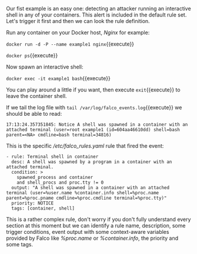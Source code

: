 Our fist example is an easy one: detecting an attacker running an interactive shell in any of your containers. This alert is included in the default rule set. Let's trigger it first and then we can look the rule definition.

Run any container on your Docker host, *Nginx* for example:

`docker run -d -P --name example1 nginx`{{execute}}

`docker ps`{{execute}}

Now spawn an interactive shell:

`docker exec -it example1 bash`{{execute}}

You can play around a little if you want, then execute `exit`{{execute}} to leave the container shell.

If we tail the log file with `tail /var/log/falco_events.log`{{execute}} we should be able to read:

   ```
   17:13:24.357351845: Notice A shell was spawned in a container with an attached terminal (user=root example1 (id=604aa46610dd) shell=bash parent=<NA> cmdline=bash terminal=34816)
   ```

This is the specific */etc/falco_rules.yaml* rule that fired the event:

   ```
   - rule: Terminal shell in container
     desc: A shell was spawned by a program in a container with an attached terminal.
     condition: >
       spawned_process and container
       and shell_procs and proc.tty != 0
     output: "A shell was spawned in a container with an attached terminal (user=%user.name %container.info shell=%proc.name parent=%proc.pname cmdline=%proc.cmdline terminal=%proc.tty)"
     priority: NOTICE
     tags: [container, shell]
   ```

This is a rather complex rule, don't worry if you don't fully understand every section at this moment but we can identify a rule name, description, some trigger conditions, event output with some context-aware variables provided by Falco like *%proc.name* or *%container.info*, the priority and some tags.
